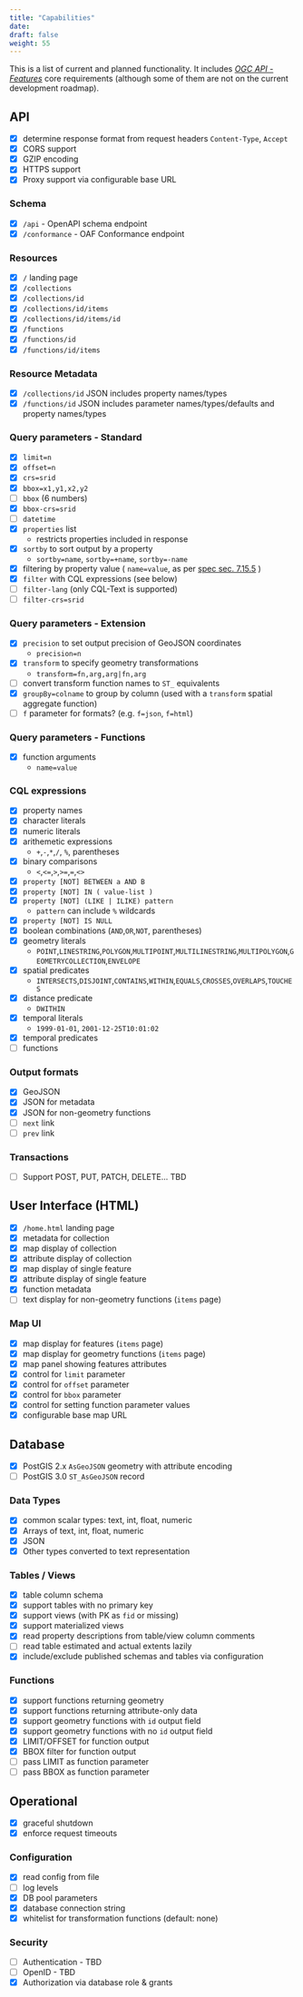 ```yaml
---
title: "Capabilities"
date:
draft: false
weight: 55
---
```


This is a list of current and planned functionality.
It includes [*OGC API - Features*](http://docs.opengeospatial.org/is/17-069r3/17-069r3.html) core requirements (although some of them are not on the current development roadmap).

## API

- [x] determine response format from request headers `Content-Type`, `Accept`
- [x] CORS support
- [x] GZIP encoding
- [x] HTTPS support
- [x] Proxy support via configurable base URL

### Schema

- [x] `/api` - OpenAPI schema endpoint
- [x] `/conformance` - OAF Conformance endpoint

### Resources

- [x] `/` landing page
- [x] `/collections`
- [x] `/collections/id`
- [x] `/collections/id/items`
- [x] `/collections/id/items/id`
- [x] `/functions`
- [x] `/functions/id`
- [x] `/functions/id/items`

### Resource Metadata

- [x] `/collections/id` JSON includes property names/types
- [x] `/functions/id` JSON includes parameter names/types/defaults and property names/types

### Query parameters - Standard

- [x] `limit=n`
- [x] `offset=n`
- [x] `crs=srid`
- [x] `bbox=x1,y1,x2,y2`
- [ ] `bbox` (6 numbers)
- [x] `bbox-crs=srid`
- [ ] `datetime`
- [x] `properties` list
  - restricts properties included in response
- [x] `sortby` to sort output by a property
  - `sortby=name`, `sortby=+name`, `sortby=-name`
- [x] filtering by property value ( `name=value`, as per [spec sec. 7.15.5](http://docs.opengeospatial.org/is/17-069r3/17-069r3.html#_parameters_for_filtering_on_feature_properties) )
- [x] `filter` with CQL expressions (see below)
- [ ] `filter-lang` (only CQL-Text is supported)
- [ ] `filter-crs=srid`

### Query parameters - Extension

- [x] `precision` to set output precision of GeoJSON coordinates
  - `precision=n`
- [x] `transform` to specify geometry transformations
  - `transform=fn,arg,arg|fn,arg`
- [ ] convert transform function names to `ST_` equivalents
- [x] `groupBy=colname` to group by column (used with a `transform` spatial aggregate function)
- [ ] `f` parameter for formats?  (e.g. `f=json`, `f=html`)

### Query parameters - Functions

- [x] function arguments
  - `name=value`

### CQL expressions

- [x] property names
- [x] character literals
- [x] numeric literals
- [x] arithemetic expressions
  - `+`,`-`,`*`,`/`, `%`, parentheses
- [x] binary comparisons
  - `<`,`<=`,`>`,`>=`,`=`,`<>`
- [x] `property [NOT] BETWEEN a AND B`
- [x] `property [NOT] IN ( value-list )`
- [x] `property [NOT] (LIKE | ILIKE) pattern`
  - `pattern` can include `%` wildcards
- [x] `property [NOT] IS NULL`
- [x] boolean combinations (`AND`,`OR`,`NOT`, parentheses)
- [x] geometry literals
  - `POINT`,`LINESTRING`,`POLYGON`,`MULTIPOINT`,`MULTILINESTRING`,`MULTIPOLYGON`,`GEOMETRYCOLLECTION`,`ENVELOPE`
- [x] spatial predicates
  - `INTERSECTS`,`DISJOINT`,`CONTAINS`,`WITHIN`,`EQUALS`,`CROSSES`,`OVERLAPS`,`TOUCHES`
- [x] distance predicate
  - `DWITHIN`
- [x] temporal literals
  - `1999-01-01`, `2001-12-25T10:01:02`
- [x] temporal predicates
- [ ] functions

### Output formats

- [x] GeoJSON
- [x] JSON for metadata
- [x] JSON for non-geometry functions
- [ ] `next` link
- [ ] `prev` link

### Transactions

- [ ] Support POST, PUT, PATCH, DELETE...  TBD

## User Interface (HTML)

- [x] `/home.html` landing page
- [x] metadata for collection
- [x] map display of collection
- [x] attribute display of collection
- [x] map display of single feature
- [x] attribute display of single feature
- [x] function metadata
- [ ] text display for non-geometry functions (`items` page)

### Map UI

- [x] map display for features (`items` page)
- [x] map display for geometry functions (`items` page)
- [x] map panel showing features attributes
- [x] control for `limit` parameter
- [x] control for `offset` parameter
- [x] control for `bbox` parameter
- [x] control for setting function parameter values
- [x] configurable base map URL

## Database

- [x] PostGIS 2.x `AsGeoJSON` geometry with attribute encoding
- [ ] PostGIS 3.0 `ST_AsGeoJSON` record

### Data Types

- [x] common scalar types: text, int, float, numeric
- [x] Arrays of text, int, float, numeric
- [x] JSON
- [x] Other types converted to text representation

### Tables / Views

- [x] table column schema
- [x] support tables with no primary key
- [x] support views (with PK as `fid` or missing)
- [x] support materialized views
- [x] read property descriptions from table/view column comments
- [ ] read table estimated and actual extents lazily
- [X] include/exclude published schemas and tables via configuration

### Functions

- [x] support functions returning geometry
- [x] support functions returning attribute-only data
- [x] support geometry functions with `id` output field
- [x] support geometry functions with no `id` output field
- [x] LIMIT/OFFSET for function output
- [x] BBOX filter for function output
- [ ] pass LIMIT as function parameter
- [ ] pass BBOX as function parameter

## Operational

- [x] graceful shutdown
- [x] enforce request timeouts

### Configuration

- [x] read config from file
- [ ] log levels
- [x] DB pool parameters
- [x] database connection string
- [x] whitelist for transformation functions (default: none)

### Security

- [ ] Authentication - TBD
- [ ] OpenID - TBD
- [x] Authorization via database role & grants
